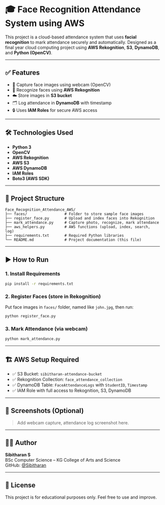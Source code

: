 # 🎓 Face Recognition Attendance System using AWS

This project is a cloud-based attendance system that uses **facial recognition** to mark attendance securely and automatically. Designed as a final year cloud computing project using **AWS Rekognition**, **S3**, **DynamoDB**, and **Python (OpenCV)**.

---

## ✅ Features

- 📸 Capture face images using webcam (OpenCV)
- 🧠 Recognize faces using **AWS Rekognition**
- ☁️ Store images in **S3 bucket**
- 🗂️ Log attendance in **DynamoDB** with timestamp
- 🔒 Uses **IAM Roles** for secure AWS access

---

## 🛠️ Technologies Used

- **Python 3**
- **OpenCV**
- **AWS Rekognition**
- **AWS S3**
- **AWS DynamoDB**
- **IAM Roles**
- **Boto3 (AWS SDK)**

---

## 🧾 Project Structure

```
Face_Recognition_Attendance_AWS/
├── faces/                 # Folder to store sample face images
├── register_face.py       # Upload and index faces into Rekognition
├── mark_attendance.py     # Capture photo, recognize, mark attendance
├── aws_helpers.py         # AWS functions (upload, index, search, log)
├── requirements.txt       # Required Python libraries
└── README.md              # Project documentation (this file)
```

---

## ▶️ How to Run

### 1. Install Requirements
```bash
pip install -r requirements.txt
```

### 2. Register Faces (store in Rekognition)
Put face images in `faces/` folder, named like `john.jpg`, then run:
```bash
python register_face.py
```

### 3. Mark Attendance (via webcam)
```bash
python mark_attendance.py
```

---

## 🏗️ AWS Setup Required

- ✅ S3 Bucket: `sibitharan-attendance-bucket`
- ✅ Rekognition Collection: `face_attendance_collection`
- ✅ DynamoDB Table: `FaceAttendanceLogs` with `StudentID`, `Timestamp`
- ✅ IAM Role with full access to Rekognition, S3, DynamoDB

---

## 📸 Screenshots (Optional)

> Add webcam capture, attendance log screenshot here.

---

## 👨‍💻 Author

**Sibitharan S**  
BSc Computer Science – KG College of Arts and Science  
GitHub: [@Sibitharan](https://github.com/Sibitharan)

---

## 🏁 License

This project is for educational purposes only. Feel free to use and improve.

